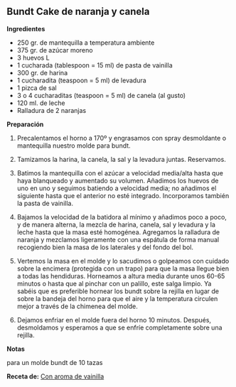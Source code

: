 ## Bundt Cake de naranja y canela

**Ingredientes**

- 250 gr. de mantequilla a temperatura ambiente
- 375 gr. de azúcar moreno
- 3 huevos L
- 1 cucharada (tablespoon = 15 ml) de pasta de vainilla
- 300 gr. de harina
- 1 cucharadita (teaspoon = 5 ml) de levadura
- 1 pizca de sal
- 3 o 4 cucharaditas (teaspoon = 5 ml) de canela (al gusto)
- 120 ml. de leche
- Ralladura de 2 naranjas

**Preparación**

1. Precalentamos el horno a 170º y engrasamos con spray desmoldante o mantequilla nuestro molde para bundt.

2. Tamizamos la harina, la canela, la sal y la levadura juntas. Reservamos.

3. Batimos la mantequilla con el azúcar a velocidad media/alta hasta que haya blanqueado y aumentado su volumen. Añadimos los huevos de uno en uno y seguimos batiendo a velocidad media; no añadimos el siguiente hasta que el anterior no esté integrado. Incorporamos también la pasta de vainilla.

4. Bajamos la velocidad de la batidora al mínimo y añadimos poco a poco, y de manera alterna, la mezcla de harina, canela, sal y levadura y la leche hasta que la masa esté homogénea. Agregamos la ralladura de naranja y mezclamos ligeramente con una espátula de forma manual recogiendo bien la masa de los laterales y del fondo del bol.

5. Vertemos la masa en el molde y lo sacudimos o golpeamos con cuidado sobre la encimera (protegida con un trapo) para que la masa llegue bien a todas las hendiduras. Horneamos a altura media durante unos 60-65 minutos o hasta que al pinchar con un palillo, este salga limpio. Ya sabéis que es preferible hornear los bundt sobre la rejilla en lugar de sobre la bandeja del horno para que el aire y la temperatura circulen mejor a través de la chimenea del molde.

6. Dejamos enfriar en el molde fuera del horno 10 minutos. Después, desmoldamos y esperamos a que se enfríe completamente sobre una rejilla.

**Notas**

para un molde bundt de 10 tazas

**Receta de:** [Con aroma de vainilla](http://www.conaromadevainilla.com/2014/09/bundt-cake-de-naranja-y-canela.html)